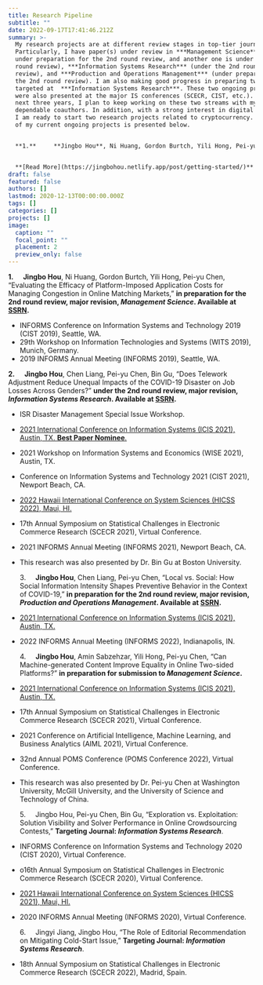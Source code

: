 ```yaml
---
title: Research Pipeline
subtitle: ""
date: 2022-09-17T17:41:46.212Z
summary: >-
  My research projects are at different review stages in top-tier journals.
  Particularly, I have paper(s) under review in ***Management Science*** (one is
  under preparation for the 2nd round review, and another one is under the 1st
  round review), ***Information Systems Research*** (under the 2nd round
  review), and ***Production and Operations Management*** (under preparation for
  the 2nd round review). I am also making good progress in preparing two papers,
  targeted at  ***Information Systems Research***. These two ongoing projects
  were also presented at the major IS conferences (SCECR, CIST, etc.). In the
  next three years, I plan to keep working on these two streams with my
  dependable coauthors. In addition, with a strong interest in digital finance,
  I am ready to start two research projects related to cryptocurrency. A summary
  of my current ongoing projects is presented below. 


  **1.**     **Jingbo Hou**, Ni Huang, Gordon Burtch, Yili Hong, Pei-yu Chen, “Evaluating the Efficacy of Platform-Imposed Application Costs for Managing Congestion in Online Matching Markets,” **in preparation for the 2nd round review, major revision, *Management Science*. Available at [SSRN](https://papers.ssrn.com/sol3/papers.cfm?abstract_id=3946059).**


  **[R﻿ead More](https://jingbohou.netlify.app/post/getting-started/)**
draft: false
featured: false
authors: []
lastmod: 2020-12-13T00:00:00.000Z
tags: []
categories: []
projects: []
image:
  caption: ""
  focal_point: ""
  placement: 2
  preview_only: false
---
```

**1.**     **Jingbo Hou**, Ni Huang, Gordon Burtch, Yili Hong, Pei-yu Chen, “Evaluating the Efficacy of Platform-Imposed Application Costs for Managing Congestion in Online Matching Markets,” **in preparation for the 2nd round review, major revision, *Management Science*. Available at [SSRN](https://papers.ssrn.com/sol3/papers.cfm?abstract_id=3946059).**

* INFORMS Conference on Information Systems and Technology 2019 (CIST 2019), Seattle, WA.
* 29th Workshop on Information Technologies and Systems (WITS 2019), Munich, Germany.
* 2019 INFORMS Annual Meeting (INFORMS 2019), Seattle, WA.

**2.**     **Jingbo Hou**, Chen Liang, Pei-yu Chen, Bin Gu, “Does Telework Adjustment Reduce Unequal Impacts of the COVID-19 Disaster on Job Losses Across Genders?” **under the 2nd round review, major revision, *Information Systems Research*. Available at [SSRN](https://papers.ssrn.com/sol3/papers.cfm?abstract_id=4038594).**

* ISR Disaster Management Special Issue Workshop.
* [2021 International Conference on Information Systems (ICIS 2021), Austin, TX. **Best Paper Nominee**.](https://aisel.aisnet.org/icis2021/is_future_work/is_future_work/21/)
* [](https://aisel.aisnet.org/icis2021/is_future_work/is_future_work/21/)2021 Workshop on Information Systems and Economics (WISE 2021), Austin, TX.
* Conference on Information Systems and Technology 2021 (CIST 2021), Newport Beach, CA.
* [2022 Hawaii International Conference on System Sciences (HICSS 2022), Maui, HI.](https://scholarspace.manoa.hawaii.edu/items/cef44e81-273b-4eb1-998e-de9264194765)
* 17th Annual Symposium on Statistical Challenges in Electronic Commerce Research (SCECR 2021), Virtual Conference.
* 2021 INFORMS Annual Meeting (INFORMS 2021), Newport Beach, CA.
* This research was also presented by Dr. Bin Gu at Boston University.

  3.     **Jingbo Hou**, Chen Liang, Pei-yu Chen, “Local vs. Social: How Social Information Intensity Shapes Preventive Behavior in the Context of COVID-19,” **in preparation for the 2nd round review, major revision, *Production and Operations Management*. Available at [SSRN](https://papers.ssrn.com/sol3/papers.cfm?abstract_id=4085158).**
* [2021 International Conference on Information Systems (ICIS 2021), Austin, TX.](https://aisel.aisnet.org/icis2021/gen_topics/gen_topics/4/)
* 2022 INFORMS Annual Meeting (INFORMS 2022), Indianapolis, IN.

  4.     **Jingbo Hou**, Amin Sabzehzar, Yili Hong, Pei-yu Chen, “Can Machine-generated Content Improve Equality in Online Two-sided Platforms?” **in preparation for submission to *Management Science*.**
* [2021 International Conference on Information Systems (ICIS 2021), Austin, TX.](https://aisel.aisnet.org/icis2021/user_behaivors/user_behaivors/24/)
* 17th Annual Symposium on Statistical Challenges in Electronic Commerce Research (SCECR 2021), Virtual Conference.
* 2021 Conference on Artificial Intelligence, Machine Learning, and Business Analytics (AIML 2021), Virtual Conference.
* 32nd Annual POMS Conference (POMS Conference 2022), Virtual Conference.
* This research was also presented by Dr. Pei-yu Chen at Washington University, McGill University, and the University of Science and Technology of China.

  5.     Jingbo Hou, Pei-yu Chen, Bin Gu, “Exploration vs. Exploitation: Solution Visibility and Solver Performance in Online Crowdsourcing Contests,” **Targeting Journal: *Information Systems Research***.
* INFORMS Conference on Information Systems and Technology 2020 (CIST 2020), Virtual Conference.
* o16th Annual Symposium on Statistical Challenges in Electronic Commerce Research (SCECR 2020), Virtual Conference.
* [2021 Hawaii International Conference on System Sciences (HICSS 2021), Maui, HI.](https://aisel.aisnet.org/hicss-54/os/sites/7/)
* 2020 INFORMS Annual Meeting (INFORMS 2020), Virtual Conference.

  6.     Jingyi Jiang, Jingbo Hou, “The Role of Editorial Recommendation on Mitigating Cold-Start Issue,” **Targeting Journal: *Information Systems Research***.
* 18th Annual Symposium on Statistical Challenges in Electronic Commerce Research (SCECR 2022), Madrid, Spain.